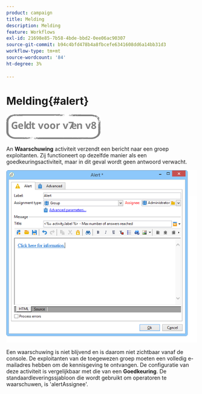 ```yaml
---
product: campaign
title: Melding
description: Melding
feature: Workflows
exl-id: 21698e85-7b58-4bde-bbd2-0ee06ac90307
source-git-commit: b94c4bfd478b4a8fbcefe6341608dd6a14bb31d3
workflow-type: tm+mt
source-wordcount: '84'
ht-degree: 3%

---
```


# Melding{#alert}

![](../../assets/common.svg)

An **Waarschuwing** activiteit verzendt een bericht naar een groep exploitanten. Zij functioneert op dezelfde manier als een goedkeuringsactiviteit, maar in dit geval wordt geen antwoord verwacht.

![](assets/edit_alerte.png)

Een waarschuwing is niet blijvend en is daarom niet zichtbaar vanaf de console. De exploitanten van de toegewezen groep moeten een volledig e-mailadres hebben om de kennisgeving te ontvangen. De configuratie van deze activiteit is vergelijkbaar met die van een **Goedkeuring**. De standaardleveringssjabloon die wordt gebruikt om operatoren te waarschuwen, is &#39;alertAssignee&#39;.
